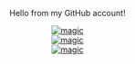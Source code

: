 <div align="center">
  <p>Hello from my GitHub account!</p>    
  <a href="https://github.com/SantaSpeen">
    <img src="https://github-readme-stats.vercel.app/api?username=santaspeen&show_icons=true&hide_border=true&layout=compact&theme=tokyonight" alt="magic"loading="lazy">
    <br/>
    <img src="https://github-readme-stats.vercel.app/api/top-langs/?username=santaspeen&hide_border=true&layout=compact" alt="magic" loading="lazy">
    <br/>
    <img src="https://komarev.com/ghpvc/?username=SantaSpeen&style=flat-square&color=grey" alt="magic"loading="lazy">    
  </a>
</div>

<!--

### Hi there 👋

&theme=dark
-->
